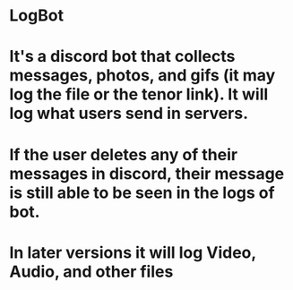 # LogBot

# It's a discord bot that collects messages, photos, and gifs (it may log the file or the tenor link). It will log what users send in servers.
# If the user deletes any of their messages in discord, their message is still able to be seen in the logs of bot.

# In later versions it will log Video, Audio, and other files
